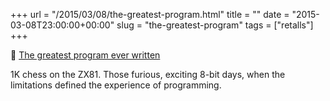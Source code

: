+++
url = "/2015/03/08/the-greatest-program.html"
title = ""
date = "2015-03-08T23:00:00+00:00"
slug = "the-greatest-program"
tags = ["retalls"]
+++

📎 [The greatest program ever written](http://thad.frogley.info/archive/the_greatest_program.html)

1K chess on the ZX81. Those furious, exciting 8-bit days, when the limitations defined the experience of programming.

